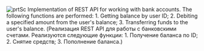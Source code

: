 ![prtSc](https://github.com/Denis119380/finalProject/assets/127313735/800f7eb8-1165-40b5-914e-c010c49c4d52)
Implementation of REST API for working with bank accounts.
The following functions are performed: 1. Getting balance by user ID; 2. Debiting a specified amount from the user's balance; 3. Transferring funds to the user's balance.
(Реализация REST API для работы с банковскими счетами. Реализуются следующие функции: 1. Получение баланса по ID; 2. Снятие средств; 3. Пополнение баланса.)
